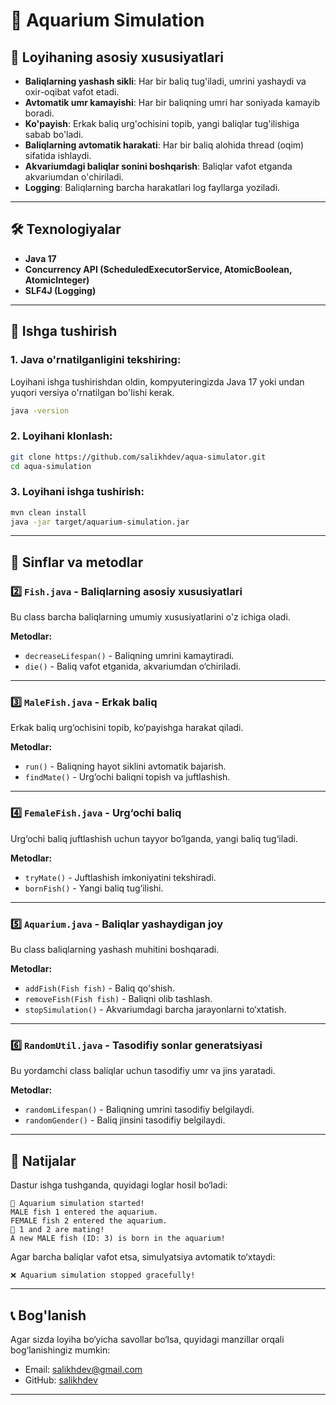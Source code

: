 # 🐠 Aquarium Simulation


## 📌 Loyihaning asosiy xususiyatlari

- **Baliqlarning yashash sikli**: Har bir baliq tug'iladi, umrini yashaydi va oxir-oqibat vafot etadi.
- **Avtomatik umr kamayishi**: Har bir baliqning umri har soniyada kamayib boradi.
- **Ko'payish**: Erkak baliq urg'ochisini topib, yangi baliqlar tug'ilishiga sabab bo'ladi.
- **Baliqlarning avtomatik harakati**: Har bir baliq alohida thread (oqim) sifatida ishlaydi.
- **Akvariumdagi baliqlar sonini boshqarish**: Baliqlar vafot etganda akvariumdan o'chiriladi.
- **Logging**: Baliqlarning barcha harakatlari log fayllarga yoziladi.

---

## 🛠 Texnologiyalar

- **Java 17**
- **Concurrency API (ScheduledExecutorService, AtomicBoolean, AtomicInteger)**
- **SLF4J (Logging)**

---

## 🚀 Ishga tushirish

### 1. Java o'rnatilganligini tekshiring:

Loyihani ishga tushirishdan oldin, kompyuteringizda Java 17 yoki undan yuqori versiya o'rnatilgan bo'lishi kerak.

```sh
java -version
```

### 2. Loyihani klonlash:

```sh
git clone https://github.com/salikhdev/aqua-simulator.git
cd aqua-simulation
```

### 3. Loyihani ishga tushirish:

```sh
mvn clean install
java -jar target/aquarium-simulation.jar
```

---

## 📌 Sinflar va metodlar


### **2️⃣ `Fish.java` - Baliqlarning asosiy xususiyatlari**

Bu class barcha baliqlarning umumiy xususiyatlarini o'z ichiga oladi.

**Metodlar:**

- `decreaseLifespan()` - Baliqning umrini kamaytiradi.
- `die()` - Baliq vafot etganida, akvariumdan o‘chiriladi.

---

### **3️⃣ `MaleFish.java` - Erkak baliq**

Erkak baliq urg‘ochisini topib, ko‘payishga harakat qiladi.

**Metodlar:**

- `run()` - Baliqning hayot siklini avtomatik bajarish.
- `findMate()` - Urg‘ochi baliqni topish va juftlashish.

---

### **4️⃣ `FemaleFish.java` - Urg‘ochi baliq**

Urg‘ochi baliq juftlashish uchun tayyor bo‘lganda, yangi baliq tug‘iladi.

**Metodlar:**

- `tryMate()` - Juftlashish imkoniyatini tekshiradi.
- `bornFish()` - Yangi baliq tug‘ilishi.

---

### **5️⃣ `Aquarium.java` - Baliqlar yashaydigan joy**

Bu class baliqlarning yashash muhitini boshqaradi.

**Metodlar:**

- `addFish(Fish fish)` - Baliq qo'shish.
- `removeFish(Fish fish)` - Baliqni olib tashlash.
- `stopSimulation()` - Akvariumdagi barcha jarayonlarni to‘xtatish.

---

### **6️⃣ `RandomUtil.java` - Tasodifiy sonlar generatsiyasi**

Bu yordamchi class baliqlar uchun tasodifiy umr va jins yaratadi.

**Metodlar:**

- `randomLifespan()` - Baliqning umrini tasodifiy belgilaydi.
- `randomGender()` - Baliq jinsini tasodifiy belgilaydi.

---

## 📌 Natijalar

Dastur ishga tushganda, quyidagi loglar hosil bo‘ladi:

```
🐠 Aquarium simulation started!
MALE fish 1 entered the aquarium.
FEMALE fish 2 entered the aquarium.
💑 1 and 2 are mating!
A new MALE fish (ID: 3) is born in the aquarium!
```

Agar barcha baliqlar vafot etsa, simulyatsiya avtomatik to‘xtaydi:

```
❌ Aquarium simulation stopped gracefully!
```

---

## 📞 Bog'lanish

Agar sizda loyiha bo‘yicha savollar bo‘lsa, quyidagi manzillar orqali bog‘lanishingiz mumkin:

- Email: salikhdev@gmail.com
- GitHub: [salikhdev](https://github.com/salikhdev)

---


